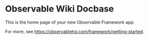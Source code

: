 # Observable Wiki Docbase

This is the home page of your new Observable Framework app.

For more, see <https://observablehq.com/framework/getting-started>.
